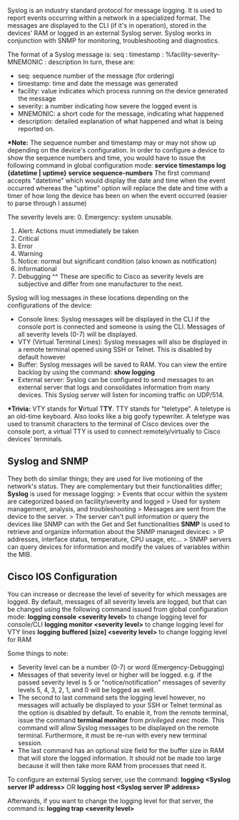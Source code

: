 Syslog is an industry standard protocol for message logging. It is used to report events occurring within a network in a specialized format. The messages are displayed to the CLI (if it's in operation), stored in the devices' RAM or logged in an external Syslog server. Syslog works in conjunction with SNMP for monitoring, troubleshooting and diagnostics.

The format of a Syslog message is:
	seq : timestamp : %facility-severity-MNEMONIC : description
In turn, these are:
- seq: sequence number of the message (for ordering)
- timestamp: time and date the message was generated
- facility: value indicates which process running on the device generated the message
- severity: a number indicating how severe the logged event is
- MNEMONIC: a short code for the message, indicating what happened
- description: detailed explanation of what happened and what is being reported on.

**\*Note:** The sequence number and timestamp may or may not show up depending on the device's configuration. In order to configure a device to show the sequence numbers and time, you would have to issue the following command in global configuration mode:
	**service timestamps log {datetime | uptime}**
	**service sequence-numbers**
The first command accepts "datetime" which would display the date and time when the event occurred whereas the "uptime" option will replace the date and time with a timer of how long the device has been on when the event occurred (easier to parse through I assume)  

The severity levels are:
0. Emergency: system unusable.
1. Alert: Actions must immediately be taken 
2. Critical
3. Error
4. Warning
5. Notice: normal but significant condition (also known as notification)
6. Informational
7. Debugging
^^ These are specific to Cisco as severity levels are subjective and differ from one manufacturer to the next.

Syslog will log messages in these locations depending on the configurations of the device:
- Console lines: Syslog messages will be displayed in the CLI if the console port is connected and someone is using the CLI. Messages of all severity levels (0-7) will be displayed.
- VTY (Virtual Terminal Lines): Syslog messages will also be displayed in a remote terminal opened using SSH or Telnet. This is disabled by default however
- Buffer: Syslog messages will be saved to RAM. You can view the entire backlog by using the command: **show logging**
- External server: Syslog can be configured to send messages to an external server that logs and consolidates information from many devices. This Syslog server will listen for incoming traffic on UDP/514.

**\*Trivia:** VTY stands for **V**irtual T**TY**. TTY stands for "teletype". A teletype is an old-time keyboard. Also looks like a big goofy typewriter. A teletype was used to transmit characters to the terminal of Cisco devices over the console port, a virtual TTY is used to connect remotely/virtually to Cisco devices' terminals.  
## Syslog and SNMP
They both do similar things; they are used for live motioning of the network's status. They are complementary but their functionalities differ;
	**Syslog** is used for message logging:
		> Events that occur within the system are categorized based on facility/severity and logged
		> Used for system management, analysis, and troubleshooting
		> Messages are sent from the device to the server.
		> The server can't pull information or query the devices like SNMP can with the Get and Set functionalities
	**SNMP** is used to retrieve and organize information about the SNMP managed devices:
		> IP addresses, interface status, temperature, CPU usage, etc...
		> SNMP servers can query devices for information and modify the values of variables within the MIB.
## Cisco IOS Configuration
You can increase or decrease the level of severity for which messages are logged. By default, messages of all severity levels are logged, but that can be changed using the following command issued from global configuration mode:
	**logging console <severity level\>** to change logging level for console/CLI
	**logging monitor <severity level\>** to change logging level for VTY lines
	**logging buffered \[size\] <severity level\>** to change logging level for RAM

Some things to note:
- Severity level can be a number (0-7) or word (Emergency-Debugging)
- Messages of that severity level or higher will be logged. e.g. if the passed severity level is 5 or "notice/notification" messages of severity levels 5, 4, 3, 2, 1, and 0 will be logged as well.
- The second to last command sets the logging level however, no messages will actually be displayed to your SSH or Telnet terminal as the option is disabled by default. To enable it, from the remote terminal, issue the command **terminal monitor** from *privileged exec* mode. This command will allow Syslog messages to be displayed on the remote terminal. Furthermore, it must be re-run with every new terminal session.
- The last command has an optional size field for the buffer size in RAM that will store the logged information. It should not be made too large because it will then take more RAM from processes that need it.

To configure an external Syslog server, use the command:
	**logging <Syslog server IP address\>** OR
	**logging host <Syslog server IP address\>** 

Afterwards, if you want to change the logging level for that server, the command is:
	**logging trap <severity level\>**

